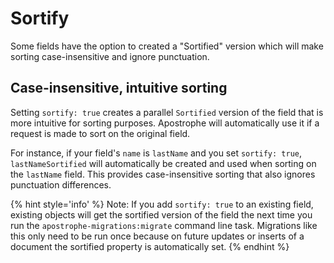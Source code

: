 # Sortify

Some fields have the option to created a "Sortified" version which will make sorting case-insensitive and ignore punctuation.

## Case-insensitive, intuitive sorting

Setting `sortify: true` creates a parallel `Sortified` version of the field that is more intuitive for sorting purposes. Apostrophe will automatically use it if a request is made to sort on the original field.

For instance, if your field's `name` is `lastName` and you set `sortify: true`, `lastNameSortified` will automatically be created and used when sorting on the `lastName` field. This provides case-insensitive sorting that also ignores punctuation differences.

{% hint style='info' %}
Note: If you add `sortify: true` to an existing field, existing objects will get the sortified version of the field the next time you run the `apostrophe-migrations:migrate` command line task. Migrations like this only need to be run once because on future updates or inserts of a document the sortified property is automatically set.
{% endhint %}
